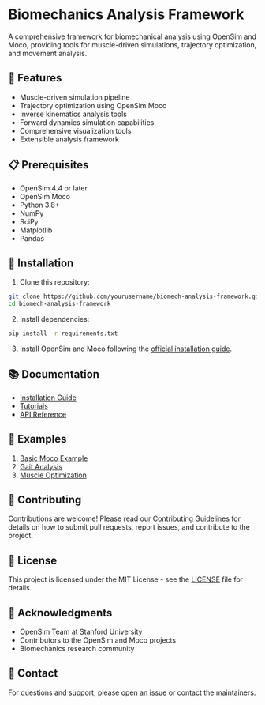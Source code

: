# Biomechanics Analysis Framework

A comprehensive framework for biomechanical analysis using OpenSim and Moco, providing tools for muscle-driven simulations, trajectory optimization, and movement analysis.

## 🚀 Features

- Muscle-driven simulation pipeline
- Trajectory optimization using OpenSim Moco
- Inverse kinematics analysis tools
- Forward dynamics simulation capabilities
- Comprehensive visualization tools
- Extensible analysis framework

## 📋 Prerequisites

- OpenSim 4.4 or later
- OpenSim Moco
- Python 3.8+
- NumPy
- SciPy
- Matplotlib
- Pandas

## 🔧 Installation

1. Clone this repository:
```bash
git clone https://github.com/yourusername/biomech-analysis-framework.git
cd biomech-analysis-framework
```

2. Install dependencies:
```bash
pip install -r requirements.txt
```

3. Install OpenSim and Moco following the [official installation guide](https://opensim.stanford.edu/install/).

## 📚 Documentation

- [Installation Guide](docs/installation.md)
- [Tutorials](docs/tutorials/)
- [API Reference](docs/api/)

## 🎯 Examples

1. [Basic Moco Example](examples/basic_moco_example/)
2. [Gait Analysis](examples/gait_analysis/)
3. [Muscle Optimization](examples/muscle_optimization/)

## 🤝 Contributing

Contributions are welcome! Please read our [Contributing Guidelines](CONTRIBUTING.md) for details on how to submit pull requests, report issues, and contribute to the project.

## 📄 License

This project is licensed under the MIT License - see the [LICENSE](LICENSE) file for details.

## 🙏 Acknowledgments

- OpenSim Team at Stanford University
- Contributors to the OpenSim and Moco projects
- Biomechanics research community

## 📧 Contact

For questions and support, please [open an issue](https://github.com/yourusername/biomech-analysis-framework/issues) or contact the maintainers. 